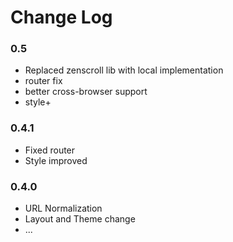 # Change Log

### 0.5

- Replaced zenscroll lib with local implementation
- router fix
- better cross-browser support
- style+

### 0.4.1

- Fixed router
- Style improved

### 0.4.0

- URL Normalization
- Layout and Theme change
- ...

